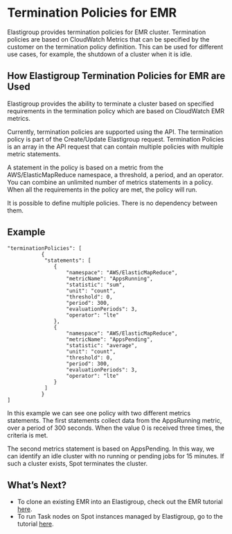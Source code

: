 # Termination Policies for EMR

Elastigroup provides termination policies for EMR cluster. Termination policies are based on CloudWatch Metrics that can be specified by the customer on the termination policy definition. This can be used for different use cases, for example, the shutdown of a cluster when it is idle.

## How Elastigroup Termination Policies for EMR are Used

Elastigroup provides the ability to terminate a cluster based on specified requirements in the termination policy which are based on CloudWatch EMR metrics.

Currently, termination policies are supported using the API. The termination policy is part of the Create/Update Elastigroup request. Termination Policies is an array in the API request that can contain multiple policies with multiple metric statements.

A statement in the policy is based on a metric from the AWS/ElasticMapReduce namespace, a threshold, a period, and an operator. You can combine an unlimited number of metrics statements in a policy. When all the requirements in the policy are met, the policy will run.

It is possible to define multiple policies. There is no dependency between them.

## Example

```
"terminationPolicies": [
           {
           	"statements": [
               {
                   "namespace": "AWS/ElasticMapReduce",
                   "metricName": "AppsRunning",
                   "statistic": "sum",
                   "unit": "count",
                   "threshold": 0,
                   "period": 300,
                   "evaluationPeriods": 3,
                   "operator": "lte"
               },
               {
                   "namespace": "AWS/ElasticMapReduce",
                   "metricName": "AppsPending",
                   "statistic": "average",
                   "unit": "count",
                   "threshold": 0,
                   "period": 300,
                   "evaluationPeriods": 3,
                   "operator": "lte"
               }
           	]
           }
]
```

In this example we can see one policy with two different metrics statements. The first statements collect data from the AppsRunning metric, over a period of 300 seconds. When the value 0 is received three times, the criteria is met.

The second metrics statement is based on AppsPending. In this way, we can identify an idle cluster with no running or pending jobs for 15 minutes. If such a cluster exists, Spot terminates the cluster.

## What’s Next?

- To clone an existing EMR into an Elastigroup, check out the EMR tutorial [here](elastigroup/tools-integrations/elastic-mapreduce/).
- To run Task nodes on Spot instances managed by Elastigroup, go to the tutorial [here](elastigroup/tools-integrations/elastic-mapreduce/import-elastic-mapreduce-task-nodes).
